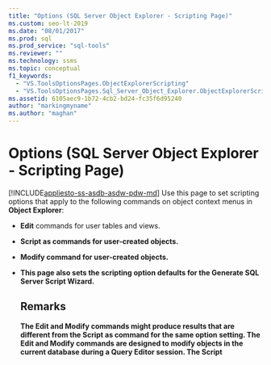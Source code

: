 ```yaml
---
title: "Options (SQL Server Object Explorer - Scripting Page)"
ms.custom: seo-lt-2019
ms.date: "08/01/2017"
ms.prod: sql
ms.prod_service: "sql-tools"
ms.reviewer: ""
ms.technology: ssms
ms.topic: conceptual
f1_keywords: 
  - "VS.ToolsOptionsPages.ObjectExplorerScripting"
  - "VS.ToolsOptionsPages.Sql_Server_Object_Explorer.ObjectExplorerScripting"
ms.assetid: 6105aec9-1b72-4cb2-bd24-fc35f6d95240
author: "markingmyname"
ms.author: "maghan"
---
```

# Options (SQL Server Object Explorer - Scripting Page)
[!INCLUDE[appliesto-ss-asdb-asdw-pdw-md](../../includes/appliesto-ss-asdb-asdw-pdw-md.md)]
Use this page to set scripting options that apply to the following commands on object context menus in **Object Explorer**:  
  
-   **Edit** commands for user tables and views.  
  
-   **Script <object> as** commands for user-created objects.  
  
-   **Modify** command for user-created objects.  
  
-   This page also sets the scripting option defaults for the **Generate SQL Server Script Wizard**.  
  
## Remarks  
The **Edit** and **Modify** commands might produce results that are different from the **Script <object> as** command for the same option setting. The **Edit** and **Modify** commands are designed to modify objects in the current database during a Query Editor session. The **Script <object> as** command is designed to generate a script so that it can be used later to create objects.  
  
## Options  
Specify scripting options by selecting from the available settings in the list to the right of each option.

> [!NOTE]
> The default settings listed only apply to the **Script entire database and all database objects** option and may vary when using the **Select specific database objects** option.
  
### General scripting options  
**Delimit individual statements**  
Separates individual [!INCLUDE[tsql](../../includes/tsql-md.md)] statements by using a batch separator. To change the default batch separator for **Query Editor**, select **Tools**/**Options**/**Query Execution**/**SQL Server**/**General**/**Batch separator**. Default is False. For more information, see [GO (Transact-SQL)](https://msdn.microsoft.com/b2ca6791-3a07-4209-ba8e-2248a92dd738).  
  
**Include descriptive headers**  
Adds descriptive comments to the script by separating the script into sections for each object. Default is True. For more information, see [/*...*/ (Comment) (Transact-SQL)](https://msdn.microsoft.com/4d9ab1b2-4bbb-4c16-beb1-cafc1af7417c).  
  
**Include enabling vardecimal compression**  
Includes the vardecimal storage options. Default is False. For more information, see [sp_db_vardecimal_storage_format (Transact-SQL)](https://msdn.microsoft.com/9920b2f7-b802-4003-913c-978c17ae4542).  
  
**Script change tracking**  
Includes change tracking information in the script.  
  
**Script full-text catalogs**  
Includes a script for full-text catalogs. Default is False. For more information, see [CREATE FULLTEXT CATALOG (Transact-SQL)](https://msdn.microsoft.com/d7a8bd93-e2d7-4a40-82ef-39069e65523b).  
  
**Script USE <database>**  
Adds the USE DATABASE statement to the script to create database objects in the context of the current **Object Explorer** database. When the script is expected for use in a different database, select False to omit. Default is True. For more information, see [USE (Transact-SQL)](https://msdn.microsoft.com/c05acac8-c063-4770-8e36-d7f71d500b10).  
  
### Object scripting options  

**Check for object existence**
Check that an object with the given name exists before dropping or altering or that an object with the given name does not exist before creating. For more information, see [IF...ELSE (Transact-SQL)](https://msdn.microsoft.com/676c881f-dee1-417a-bc51-55da62398e81) and [EXISTS (Transact-SQL)](https://msdn.microsoft.com/b6510a65-ac38-4296-a3d5-640db0c27631).

**Generate script for dependent objects**  
Generates a script for additional objects that are required when the script for the selected object is executed. Default is False.  
  
**Schema qualify object names**  
Qualifies object names with the object schema. Default is False. For more information, see [Create a Database Schema](../../relational-databases/security/authentication-access/create-a-database-schema.md).  

**Script data compression options**
Includes data compression options in the script. Default is False.

**Script extended properties**  
Includes extended properties in the script if the object has extended properties. Default is False. For more information, see [sp_addextendedproperty (Transact-SQL)](https://msdn.microsoft.com/565483ea-875b-4133-b327-d0006d2d7b4c).  
  
**Script owner**  
Includes the owner in the generated script. Default is False.  
  
**Script permissions**  
Includes permissions on database objects in the script. Default is True. For more information, see [Permissions](../../relational-databases/security/permissions-database-engine.md).  
  
### Table/View options  
The following options apply only to scripts for tables or views.  
  
**Convert user-defined data types to base types**  
Converts user-defined data types to the base types from which they were created. Use True when the source database user-defined data types do not exist in the database where the script will be run. Use False to keep the user-defined data types. Default is False. For more information, see [CREATE TYPE (Transact-SQL)](https://msdn.microsoft.com/2202236b-e09f-40a1-bbc7-b8cff7488905).  
  
**Generate SET ANSI PADDING commands**  
Adds the SET ANSI_PADDING statement before and after each CREATE TABLE statement. Default is True. For more information, see [SET ANSI_PADDING (Transact-SQL)](https://msdn.microsoft.com/92bd29a3-9beb-410e-b7e0-7bc1dc1ae6d0).  
  
**Include collation**  
Includes collation in column definition. Default is True. For more information, see [Collation and Unicode Support](../../relational-databases/collations/collation-and-unicode-support.md).  
  
**Include IDENTITY property**  
Includes definitions for IDENTITY seed and IDENTITY increment. Default is True. For more information, see [IDENTITY (Property) (Transact-SQL)](https://msdn.microsoft.com/8429134f-c821-4033-a07c-f782a48d501c).  
  
**Schema qualify foreign key references**  
Adds the schema name to table references for FOREIGN KEY constraints. Default is True.  
  
**Script bound defaults and rules**  
Includes the **sp_bindefault** and **sp_bindrule** binding stored procedure calls. Default is True. For more information, see [sp_bindefault (Transact-SQL)](https://msdn.microsoft.com/3da70c10-68d0-4c16-94a5-9e84c4a520f6) and [sp_bindrule (Transact-SQL)](https://msdn.microsoft.com/2606073e-c52f-498d-a923-5026b9d97e67).  
  
**Script CHECK constraints**  
Adds [CHECK constraints](../../relational-databases/tables/unique-constraints-and-check-constraints.md) to the script. Default is True.  
  
**Script defaults**  
Includes column default values in the script. Default is False. For more information, see [CREATE DEFAULT (Transact-SQL)](https://msdn.microsoft.com/08475db4-7d90-486a-814c-01a99d783d41).  
  
**Script file groups**  
Specifies the filegroup in the ON clause for table definitions. Default is False. For more information, see [CREATE TABLE (Transact-SQL)](https://msdn.microsoft.com/1e068443-b9ea-486a-804f-ce7b6e048e8b).  
  
**Script foreign keys**  
Includes [FOREIGN KEY constraints](../../relational-databases/tables/primary-and-foreign-key-constraints.md) in the script. Default is False.  
  
**Script full-text indexes**  
Includes full-text indexes in the script. Default is False. For more information, see [CREATE FULLTEXT INDEX (Transact-SQL)](https://msdn.microsoft.com/8b80390f-5f8b-4e66-9bcc-cabd653c19fd).  
  
**Script indexes**  
Includes clustered, nonclustered, and XML indexes in the script. Default is True. For more information, see [CREATE INDEX (Transact-SQL)](https://msdn.microsoft.com/d2297805-412b-47b5-aeeb-53388349a5b9).  
  
**Script partition schemes**  
Includes table partitioning schemes in the script. Default is False. For more information, see [CREATE PARTITION SCHEME (Transact-SQL)](https://msdn.microsoft.com/5b21c53a-b4f4-4988-89a2-801f512126e4).  
  
**Script primary keys**  
Includes [Primary and Foreign Key Constraints](../../relational-databases/tables/primary-and-foreign-key-constraints.md) in the script. Default is True.  
  
**Script statistics**  
Includes user-defined statistics in the script. Default is False. For more information, see [CREATE STATISTICS (Transact-SQL)](https://msdn.microsoft.com/b23e2f6b-076c-4e6d-9281-764bdb616ad2).  
  
**Script triggers**  
Include triggers in the script. Default is False. For more information, see [CREATE TRIGGER (Transact-SQL)](https://msdn.microsoft.com/edeced03-decd-44c3-8c74-2c02f801d3e7).  
  
**Script unique keys**  
Includes [Unique Constraints and Check Constraints](../../relational-databases/tables/unique-constraints-and-check-constraints.md) in the script. Default is False.  
  
**Script view columns**  
Declares view columns in view headers. Default is False. For more information, see [CREATE VIEW (Transact-SQL)](https://msdn.microsoft.com/aecc2f73-2ab5-4db9-b1e6-2f9e3c601fb9).  
  
**Include dri system names**  
Includes system generated constraint names to enforce declarative referential integrity. Default is False. For more information, see [REFERENTIAL_CONSTRAINTS (Transact-SQL)](https://msdn.microsoft.com/5d358f18-0a85-4b55-af4b-98d5f4cd1020).  
  
### Version options

**Match script settings to source**
If enabled the target version, engine edition and engine type of the scripts generated will be set to the values of the server the object being scripted. This will disable (and ignore) the other version options. 

**Script for database engine edition**
Scripts generated will be targeted for the specified [Engine Edition](https://msdn.microsoft.com/library/microsoft.sqlserver.management.smo.edition.aspx).

**Script for database engine type**
Scripts generated will be targeted for the specified [Database Engine Type](https://msdn.microsoft.com/library/microsoft.sqlserver.management.common.databaseenginetype.aspx).

**Script for server version**  
Scripts generated will be targeted for the specified version of [!INCLUDE[ssNoVersion](../../includes/ssnoversion-md.md)]. Features that are new in [!INCLUDE[ssCurrent](../../includes/sscurrent-md.md)] cannot be scripted for earlier versions. Some scripts that are created for [!INCLUDE[ssCurrent](../../includes/sscurrent-md.md)] cannot be executed on servers that are running on an earlier version of [!INCLUDE[ssNoVersion](../../includes/ssnoversion-md.md)], or on a database that has an earlier [database compatibility level setting](../../t-sql/statements/alter-database-transact-sql-compatibility-level.md).  

## See also  
[Generate Scripts (SQL Server Management Studio)](https://msdn.microsoft.com/9711c617-3c68-4e5a-aea3-befc64d51524)  
  
